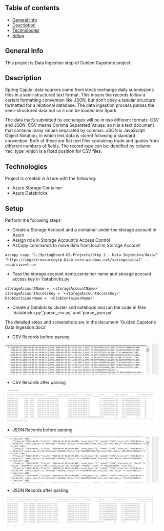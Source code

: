## Table of contents
* [General Info](#general-info)
* [Description](#description)
* [Technologies](#technologies)
* [Setup](#setup)


## General Info
This project is Data Ingestion step of Guided Capstone project

## Description
Spring Capital data sources come from stock exchange daily submissions files in a semi-structured text format. This means
the records follow a certain formatting convention like JSON, but don’t obey a tabular structure formatted for a relational database. The data ingestion process parses the semi-structured data out so it can be loaded into Spark

The data that’s submitted by exchanges will be in two different formats: CSV and JSON. CSV means Comma Separated Values, so it is a text document that contains many values separated by commas. JSON is JavaScript Object Notation, in which text data is stored following a standard convention. Both of these are flat text files containing trade and quotes from different numbers of fields. The record type can be identified by column ‘rec_type’ which is a fixed position for CSV files.


## Technologies
Project is created in Azure with the following:
* Azure Storage Container
* Azure Databricks


## Setup

Perform the following steps

* Create a Storage Account and a container under the storage account in Azure
* Assign role in Storage Account's Access Control
* AzCopy commands to move data from local to Storage Account

```
azcopy copy "C:/SpringBoard-DE-Projects/Step 2 - Data Ingestion/data/" "https://ingestresourcegrp.blob.core.windows.net/springcapital" --recursive=true

```
* Pass the storage account name,container name and storage account access key in 'databricks.py'
```
storageAccountName = '<storageAccountName>'
storageAccountAccessKey = '<storageAccountAccessKey>'
blobContainerName = '<blobContainerName>'

```

* Create a Databricks cluster and notebook and run the code in files 'databricks.py','parse_csv.py' and 'parse_json.py'

The detailed steps and screenshots are in the document 'Guided Capstone Data Ingestion.docx'


* CSV Records before parsing

![Alt text](screenshot/raw_csv_records.PNG?raw=true "CSVBeforeParse")

* CSV Records after parsing

![Alt text](screenshot/parsed_csv_records.PNG?raw=true "CSVAfterParse")

* JSON Records before parsing

![Alt text](screenshot/raw_json_records.PNG?raw=true "JSONBeforeParse")

* JSON Records after parsing

![Alt text](screenshot/parsed_json_records.PNG?raw=true "JSONAfterParse")
